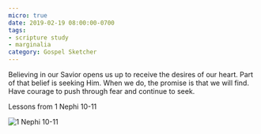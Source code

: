 ```yaml
---
micro: true
date: 2019-02-19 08:00:00-0700
tags:
- scripture study
- marginalia
category: Gospel Sketcher
---
```


Believing in our Savior opens us up to receive the desires of our heart. Part of that belief is seeking Him. When we do, the promise is that we will find. Have courage to push through fear and continue to seek.

Lessons from 1 Nephi 10-11

<img src="https://www.gospelsketcher.org/uploads/2019/c7989ab107.jpg" alt="1 Nephi 10-11" />